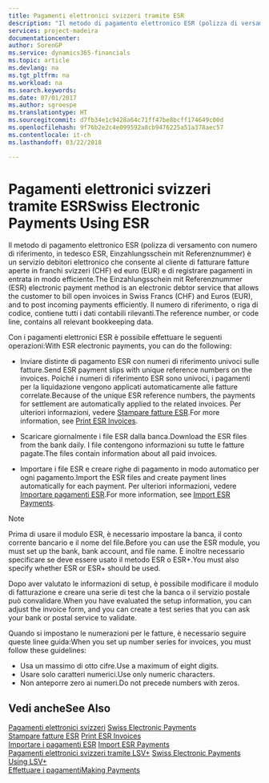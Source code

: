 ```yaml
---
title: Pagamenti elettronici svizzeri tramite ESR
description: "Il metodo di pagamento elettronico ESR (polizza di versamento con numero di riferimento, in tedesco ESR, Einzahlungsschein mit Referenznummer) è un servizio debitori elettronico che consente al cliente di fatturare fatture aperte in franchi svizzeri (CHF) ed euro (EUR) e di registrare pagamenti in entrata in modo efficiente."
services: project-madeira
documentationcenter: 
author: SorenGP
ms.service: dynamics365-financials
ms.topic: article
ms.devlang: na
ms.tgt_pltfrm: na
ms.workload: na
ms.search.keywords: 
ms.date: 07/01/2017
ms.author: sgroespe
ms.translationtype: HT
ms.sourcegitcommit: d7fb34e1c9428a64c71ff47be8bcff174649c00d
ms.openlocfilehash: 9f76b2e2c4e099592a8cb9476225a51a378aec57
ms.contentlocale: it-ch
ms.lasthandoff: 03/22/2018

---
```

# <a name="swiss-electronic-payments-using-esr"></a><span data-ttu-id="03e7d-103">Pagamenti elettronici svizzeri tramite ESR</span><span class="sxs-lookup"><span data-stu-id="03e7d-103">Swiss Electronic Payments Using ESR</span></span>
<span data-ttu-id="03e7d-104">Il metodo di pagamento elettronico ESR (polizza di versamento con numero di riferimento, in tedesco ESR, Einzahlungsschein mit Referenznummer) è un servizio debitori elettronico che consente al cliente di fatturare fatture aperte in franchi svizzeri (CHF) ed euro (EUR) e di registrare pagamenti in entrata in modo efficiente.</span><span class="sxs-lookup"><span data-stu-id="03e7d-104">The Einzahlungsschein mit Referenznummer (ESR) electronic payment method is an electronic debtor service that allows the customer to bill open invoices in Swiss Francs (CHF) and Euros (EUR), and to post incoming payments efficiently.</span></span> <span data-ttu-id="03e7d-105">Il numero di riferimento, o riga di codice, contiene tutti i dati contabili rilevanti.</span><span class="sxs-lookup"><span data-stu-id="03e7d-105">The reference number, or code line, contains all relevant bookkeeping data.</span></span>  

<span data-ttu-id="03e7d-106">Con i pagamenti elettronici ESR è possibile effettuare le seguenti operazioni:</span><span class="sxs-lookup"><span data-stu-id="03e7d-106">With ESR electronic payments, you can do the following:</span></span>  

- <span data-ttu-id="03e7d-107">Inviare distinte di pagamento ESR con numeri di riferimento univoci sulle fatture.</span><span class="sxs-lookup"><span data-stu-id="03e7d-107">Send ESR payment slips with unique reference numbers on the invoices.</span></span> <span data-ttu-id="03e7d-108">Poiché i numeri di riferimento ESR sono univoci, i pagamenti per la liquidazione vengono applicati automaticamente alle fatture correlate.</span><span class="sxs-lookup"><span data-stu-id="03e7d-108">Because of the unique ESR reference numbers, the payments for settlement are automatically applied to the related invoices.</span></span> <span data-ttu-id="03e7d-109">Per ulteriori informazioni, vedere [Stampare fatture ESR](how-to-print-esr-invoices.md).</span><span class="sxs-lookup"><span data-stu-id="03e7d-109">For more information, see [Print ESR Invoices](how-to-print-esr-invoices.md).</span></span>  

- <span data-ttu-id="03e7d-110">Scaricare giornalmente i file ESR dalla banca.</span><span class="sxs-lookup"><span data-stu-id="03e7d-110">Download the ESR files from the bank daily.</span></span> <span data-ttu-id="03e7d-111">I file contengono informazioni su tutte le fatture pagate.</span><span class="sxs-lookup"><span data-stu-id="03e7d-111">The files contain information about all paid invoices.</span></span>  

- <span data-ttu-id="03e7d-112">Importare i file ESR e creare righe di pagamento in modo automatico per ogni pagamento.</span><span class="sxs-lookup"><span data-stu-id="03e7d-112">Import the ESR files and create payment lines automatically for each payment.</span></span> <span data-ttu-id="03e7d-113">Per ulteriori informazioni, vedere [Importare pagamenti ESR](how-to-import-esr-payments.md).</span><span class="sxs-lookup"><span data-stu-id="03e7d-113">For more information, see [Import ESR Payments](how-to-import-esr-payments.md).</span></span>  

> [!NOTE]  
>  <span data-ttu-id="03e7d-114">Prima di usare il modulo ESR, è necessario impostare la banca, il conto corrente bancario e il nome del file.</span><span class="sxs-lookup"><span data-stu-id="03e7d-114">Before you can use the ESR module, you must set up the bank, bank account, and file name.</span></span> <span data-ttu-id="03e7d-115">È inoltre necessario specificare se deve essere usato il metodo ESR o ESR+.</span><span class="sxs-lookup"><span data-stu-id="03e7d-115">You must also specify whether ESR or ESR+ should be used.</span></span>

<span data-ttu-id="03e7d-116">Dopo aver valutato le informazioni di setup, è possibile modificare il modulo di fatturazione e creare una serie di test che la banca o il servizio postale può convalidare.</span><span class="sxs-lookup"><span data-stu-id="03e7d-116">When you have evaluated the setup information, you can adjust the invoice form, and you can create a test series that you can ask your bank or postal service to validate.</span></span>  

<span data-ttu-id="03e7d-117">Quando si impostano le numerazioni per le fatture, è necessario seguire queste linee guida:</span><span class="sxs-lookup"><span data-stu-id="03e7d-117">When you set up number series for invoices, you must follow these guidelines:</span></span>  

- <span data-ttu-id="03e7d-118">Usa un massimo di otto cifre.</span><span class="sxs-lookup"><span data-stu-id="03e7d-118">Use a maximum of eight digits.</span></span>  
- <span data-ttu-id="03e7d-119">Usare solo caratteri numerici.</span><span class="sxs-lookup"><span data-stu-id="03e7d-119">Use only numeric characters.</span></span>  
- <span data-ttu-id="03e7d-120">Non anteporre zero ai numeri.</span><span class="sxs-lookup"><span data-stu-id="03e7d-120">Do not precede numbers with zeros.</span></span>  

## <a name="see-also"></a><span data-ttu-id="03e7d-121">Vedi anche</span><span class="sxs-lookup"><span data-stu-id="03e7d-121">See Also</span></span>  
 <span data-ttu-id="03e7d-122">[Pagamenti elettronici svizzeri](swiss-electronic-payments.md) </span><span class="sxs-lookup"><span data-stu-id="03e7d-122">[Swiss Electronic Payments](swiss-electronic-payments.md) </span></span>  
 <span data-ttu-id="03e7d-123">[Stampare fatture ESR](how-to-print-esr-invoices.md) </span><span class="sxs-lookup"><span data-stu-id="03e7d-123">[Print ESR Invoices](how-to-print-esr-invoices.md) </span></span>  
 <span data-ttu-id="03e7d-124">[Importare i pagamenti ESR](how-to-import-esr-payments.md) </span><span class="sxs-lookup"><span data-stu-id="03e7d-124">[Import ESR Payments](how-to-import-esr-payments.md) </span></span>  
 <span data-ttu-id="03e7d-125">[Pagamenti elettronici svizzeri tramite LSV+](swiss-electronic-payments-using-lsv-.md) </span><span class="sxs-lookup"><span data-stu-id="03e7d-125">[Swiss Electronic Payments Using LSV+](swiss-electronic-payments-using-lsv-.md) </span></span>  
 [<span data-ttu-id="03e7d-126">Effettuare i pagamenti</span><span class="sxs-lookup"><span data-stu-id="03e7d-126">Making Payments</span></span>](../../payables-make-payments.md)


